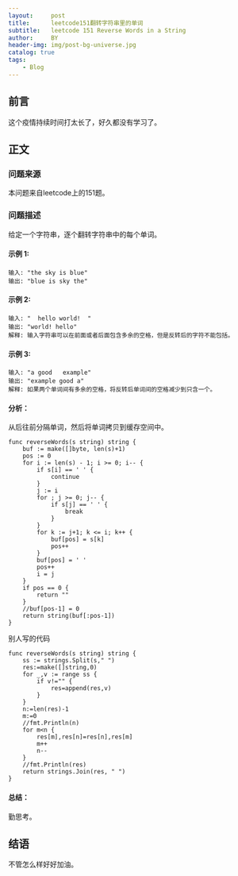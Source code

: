 ```yaml
---
layout:     post
title:      leetcode151翻转字符串里的单词
subtitle:   leetcode 151 Reverse Words in a String
author:     BY
header-img: img/post-bg-universe.jpg
catalog: true
tags:
    - Blog
---
```



## 前言

这个疫情持续时间打太长了，好久都没有学习了。

## 正文

### 问题来源

本问题来自leetcode上的151题。  

### 问题描述

给定一个字符串，逐个翻转字符串中的每个单词。  

#### 示例 1:
```
输入: "the sky is blue"
输出: "blue is sky the"
```

#### 示例 2:
```
输入: "  hello world!  "
输出: "world! hello"
解释: 输入字符串可以在前面或者后面包含多余的空格，但是反转后的字符不能包括。
```
#### 示例 3:
```
输入: "a good   example"
输出: "example good a"
解释: 如果两个单词间有多余的空格，将反转后单词间的空格减少到只含一个。
```

#### 分析：
从后往前分隔单词，然后将单词拷贝到缓存空间中。
```
func reverseWords(s string) string {
    buf := make([]byte, len(s)+1)
    pos := 0
    for i := len(s) - 1; i >= 0; i-- {
        if s[i] == ' ' {
            continue
        }
        j := i
        for ; j >= 0; j-- {
            if s[j] == ' ' {
                break
            }
        }
        for k := j+1; k <= i; k++ {
            buf[pos] = s[k]
            pos++
        }
        buf[pos] = ' '
        pos++
        i = j
    }
    if pos == 0 {
        return ""
    }
    //buf[pos-1] = 0
    return string(buf[:pos-1])
}
```
别人写的代码
```
func reverseWords(s string) string {
    ss := strings.Split(s," ")
	res:=make([]string,0)
	for _,v := range ss {
		if v!="" {
			res=append(res,v)
		}
	}
	n:=len(res)-1
	m:=0
	//fmt.Println(n)
	for m<n {
		res[m],res[n]=res[n],res[m]
		m++
		n--
	}
	//fmt.Println(res)
	return strings.Join(res, " ")
}
```
#### 总结：
勤思考。  

## 结语
不管怎么样好好加油。
